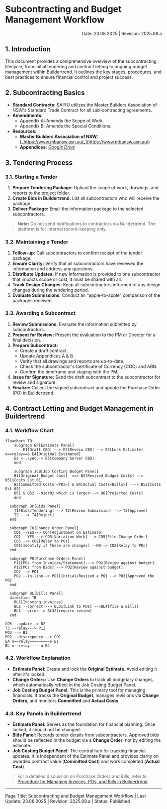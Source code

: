 # Subcontracting and Budget Management Workflow

<p style="text-align:right">Date: 23.08.2025 | Revision: 2025.08.a</p>

## 1. Introduction

This document provides a comprehensive overview of the subcontracting lifecycle, from initial tendering and contract letting to ongoing budget management within Buildertrend. It outlines the key stages, procedures, and best practices to ensure financial control and project success.

## 2. Subcontracting Basics

- **Standard Contracts:** SAIYU utilizes the Master Builders Association of NSW's Standard Trade Contract for all sub-contracting agreements.
- **Amendments:**
  - Appendix A: Amends the Scope of Work.
  - Appendix B: Amends the Special Conditions.
- **Resources:**
  - **Master Builders Association of NSW:** [_https://www.mbansw.asn.au/_](https://www.mbansw.asn.au/)
  - **Appendices:** [_Google Drive_](https://drive.google.com/drive/folders/1dZKqt3NBSAydYDgIb46Gk-KLP-n1xbjI?usp=drive_link)

## 3. Tendering Process

### 3.1. Starting a Tender

1.  **Prepare Tendering Package:** Upload the scope of work, drawings, and reports to the project folder.
2.  **Create Bids in Buildertrend:** List all subcontractors who will receive the package.
3.  **Deliver Package:** Email the information package to the selected subcontractors.

> **Note:** Do not send notifications to contractors via Buildertrend. The platform is for internal record-keeping only.

### 3.2. Maintaining a Tender

1.  **Follow-up:** Call subcontractors to confirm receipt of the tender package.
2.  **Ensure Clarity:** Verify that all subcontractors have reviewed the information and address any questions.
3.  **Distribute Updates:** If new information is provided to one subcontractor that impacts scope or cost, it must be shared with all.
4.  **Track Design Changes:** Keep all subcontractors informed of any design changes during the tendering period.
5.  **Evaluate Submissions:** Conduct an "apple-to-apple" comparison of the packages received.

### 3.3. Awarding a Subcontract

1.  **Review Submissions:** Evaluate the information submitted by subcontractors.
2.  **Present for Review:** Present the evaluation to the PM or Director for a final decision.
3.  **Prepare Subcontract:**
    - Create a draft contract.
    - Update Appendices A & B.
    - Verify that all drawings and reports are up-to-date.
    - Check the subcontractor's Certificate of Currency (COC) and ABN.
    - Confirm the timeframe and staging with the PM.
4.  **Issue for Signature:** Send the draft subcontract to the subcontractor for review and signature.
5.  **Finalize:** Collect the signed subcontract and update the Purchase Order (PO) in Buildertrend.

## 4. Contract Letting and Budget Management in Buildertrend

### 4.1. Workflow Chart

```mermaid
flowchart TB
	subgraph EP[Estimate Panel]
		E1[Draft CBD] --> E2[Reveiw CBD] --> E3[Lock Estimate] o==relay==o E4[Original Estimated]
    E2 <-.sync.-> E5[Company Server CBD]
	end
    
	subgraph JCB[Job Costing Budget Panel]
  	B1[Original Budget Cost]  ==> B2[Revised Budget Costs] --> B51[Costs Est 01]
    B3[Committed Costs <POs>] & B4[Actual Costs<Bills>] ---> B52[Costs Est 02]
    B51 & B52 --01or02 which is larger---> B6[Projected Costs]
	end

  subgraph BP[Bids Panel]
  	T1[Bids/Tendering] --> T2[Review Submission] --> T3[Approve]
  	T2 -.-> T4[Reject]
  end
  
  subgraph CO[Change Order Panel]
    CO1 --YES--> CO4[Adjustment on Estimate]
    CO1 --YES---> CO3[Variation Work] --> CO5[File Change Order]
    CO5 --> CO2[Relay to POs]
    CO1[Identify if there are changes] --NO--> CO2[Relay to POs]
  end
  
  subgraph PO[Purchase Orders Panel]
  	P11[POs from Invoices/Statement]---> PO2[Review against budget]
  	P12[POs from Bids] --> PO2[Review against budget]
    CO2 --> PO1
    PO2 --in-line--> PO1[Initial/Revised a PO] --> PO3[Approved the PO]
  end
  
  subgraph BL[Bills Panel]
  direction TB
  	BL1[Incoming invoices]
  	BL1 --correct---> BL31[Link to POs] -->BL4[file a Bills]
  	BL1 --error--> BL32[require review]
  end

CO5 -.update.-> B2
T3 --relay---> P12
PO3 --> B3
PO2 --discrepency---> CO1
E4 o==relay=========o B1
BL o--relay-----o B4

```

### 4.2. Workflow Explanation

-   **Estimate Panel:** Create and lock the **Original Estimate**. Avoid editing it after it's locked.
-   **Change Orders:** Use **Change Orders** to track all budgetary changes, which automatically reflect in the Job Costing Budget Panel.
-   **Job Costing Budget Panel:** This is the primary tool for managing financials. It tracks the **Original Budget**, manages revisions via **Change Orders**, and monitors **Committed** and **Actual Costs**.

### 4.3. Key Panels in Buildertrend

-   **Estimate Panel:** Serves as the foundation for financial planning. Once locked, it should not be changed.
-   **Bids Panel:** Records tender details from subcontractors. Approved bids should be reflected in the budget via a **Change Order**, not by editing the estimate.
-   **Job Costing Budget Panel:** The central hub for tracking financial updates. It is independent of the Estimate Panel and provides clarity on awarded contract value (**Committed Cost**) and work completed (**Actual Cost**).

> For a detailed discussion on Purchase Orders and Bills, refer to [Procedure for Managing Invoices, POs, and Bills in Buildertrend](04-procedures/buildertrend/BT-Workflow-Invoices-Bills-POs.md).

---

Page Title: Subcontracting and Budget Management Workflow | Last Update: 23.08.2025 | Revision: 2025.08.a | Status: Published